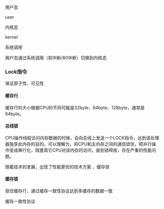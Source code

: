 用户态

user 

内核态

kernel



系统调用

用户态通过系统调用（软中断/80中断）切换到内核态

### Lock指令

保证原子性、可见性





#### 缓存行

缓存行的大小根据CPU的不同可能是32byte、64byte、128byte，通常是64byte。



#### 总线锁

CPU操作线程访问内存数据的时候，会向总线上发送一个LOCK指令，达到该处理器独享此内存的目的。可以理解为，将CPU和主内存之间的通信锁住，把并行操作变成串行化，阻塞其它CPU对该内存的访问，直到锁释放，存在严重的性能问题。

随着技术的发展，出现了性能更优的技术方案 ，缓存锁



#### 缓存锁

锁住缓存行，通过缓存一致性协议达到多缓存的数据一致



缓存一致性协议

